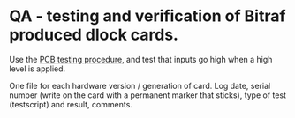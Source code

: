 # QA - testing and verification of Bitraf produced dlock cards.

Use the [PCB testing procedure](../README.md#pcb-testing-procedure), and test that inputs go high when a high level is applied.

One file for each hardware version / generation of card. Log date, serial number 
(write on the card with a permanent marker that sticks), type of test (testscript) and result, comments.